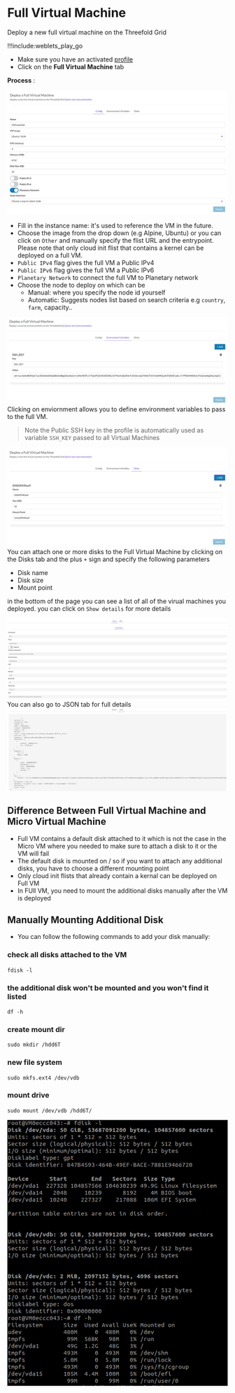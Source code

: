 # Full Virtual Machine

Deploy a new full virtual machine on the Threefold Grid

!!!include:weblets_play_go
- Make sure you have an activated [profile](weblets_profile_manager) 
- Click on the **Full Virtual Machine** tab

__Process__ : 

![](img/new_fullvm1.png)

- Fill in the instance name: it's used to reference the VM in the future.
- Choose the image from the drop down (e.g Alpine, Ubuntu) or you can click on `Other` and manually specify the flist URL and the entrypoint. Please note that only cloud init flist that contains a kernel can be deployed on a full VM.
- `Public IPv4` flag gives the full VM a Public IPv4
- `Public IPv6` flag gives the full VM a Public IPv6
- `Planetary Network` to connect the full VM to Planetary network
- Choose the node to deploy on which can be
   - Manual: where you specify the node id yourself
   - Automatic: Suggests nodes list based on search criteria e.g `country`, `farm`, capacity..
  

![](img/new_fullvm2.png)
Clicking on enviornment allows you to define environment variables to pass to the full VM. 
> Note the Public SSH key in the profile is automatically used as variable `SSH_KEY` passed to all Virtual Machines 

![](img/new_fullvm3.png)
You can attach one or more disks to the Full Virtual Machine by clicking on the Disks tab and the plus `+` sign and specify the following parameters
   - Disk name 
   - Disk size
   - Mount point

in the bottom of the page you can see a list of all of the virual machines you deployed. you can click on `Show details` for more details

![](img/new_fullvm4.png)
You can also go to JSON tab for full details
![](img/new_fullvm5.png)


## Difference Between Full Virtual Machine and Micro Virtual Machine
   - Full VM contains a default disk attached to it which is not the case in the Micro VM where you needed to make sure to attach a disk to it or the VM will fail 
   - The default disk is mounted on / so if you want to attach any additional disks, you have to choose a different mounting point
   - Only cloud init flists that already contain a kernal can be deployed on Full VM
   - In FUll VM, you need to mount the additional disks manually after the VM is deployed


## Manually Mounting Additional Disk

   - You can follow the following commands to add your disk manually:


### check all disks attached to the VM
```
fdisk -l

```

### the additional disk won't be mounted and you won't find it listed
```
df -h

```

### create mount dir
```
sudo mkdir /hdd6T

```

### new file system
```
sudo mkfs.ext4 /dev/vdb

```

### mount drive
```
sudo mount /dev/vdb /hdd6T/

```

![](img/new_fullvm6.png)